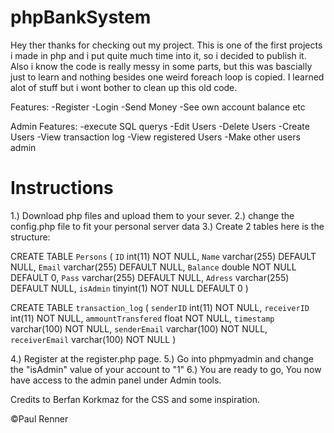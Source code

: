 # phpBankSystem
 
Hey ther thanks for checking out my project. This is one of the first projects i made in php and i put quite much time into it, so i decided to publish it. Also i know the code is really messy in some parts, but this was bascially just to learn and nothing besides one weird foreach loop is copied. I learned alot of stuff but i wont bother to clean up this old code.

Features:
-Register
-Login
-Send Money
-See own account balance etc

Admin Features:
-execute SQL querys
-Edit Users
-Delete Users
-Create Users
-View transaction log
-View registered Users
-Make other users admin

# Instructions

1.) Download php files and upload them to your sever.
2.) change the config.php file to fit your personal server data
3.) Create 2 tables here is the structure:

CREATE TABLE `Persons` (
  `ID` int(11) NOT NULL,
  `Name` varchar(255) DEFAULT NULL,
  `Email` varchar(255) DEFAULT NULL,
  `Balance` double NOT NULL DEFAULT 0,
  `Pass` varchar(255) DEFAULT NULL,
  `Adress` varchar(255) DEFAULT NULL,
  `isAdmin` tinyint(1) NOT NULL DEFAULT 0
) 

CREATE TABLE `transaction_log` (
  `senderID` int(11) NOT NULL,
  `receiverID` int(11) NOT NULL,
  `ammountTransfered` float NOT NULL,
  `timestamp` varchar(100) NOT NULL,
  `senderEmail` varchar(100) NOT NULL,
  `receiverEmail` varchar(100) NOT NULL
)


4.) Register at the register.php page.
5.) Go into phpmyadmin and change the "isAdmin" value of your account to "1"
6.) You are ready to go, You now have access to the admin panel under Admin tools.


Credits to Berfan Korkmaz for the CSS and some inspiration.

©Paul Renner
